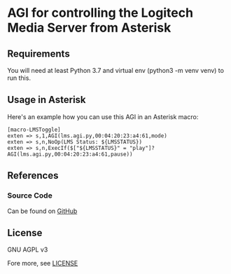 # AGI for controlling the Logitech Media Server from Asterisk

## Requirements
You will need at least Python 3.7 and virtual env (python3 -m venv venv) to run this.

## Usage in Asterisk
Here's an example how you can use this AGI in an Asterisk macro:

```
[macro-LMSToggle]
exten => s,1,AGI(lms.agi.py,00:04:20:23:a4:61,mode)
exten => s,n,NoOp(LMS Status: ${LMSSTATUS})
exten => s,n,ExecIf($["${LMSSTATUS}" = "play"]?AGI(lms.agi.py,00:04:20:23:a4:61,pause))
```


## References

### Source Code
Can be found on [GitHub](https://github.com/kettenbach-it/logitech-media-server-asterisk-agi.git)


## License
GNU AGPL v3

Fore more, see [LICENSE](LICENSE)

